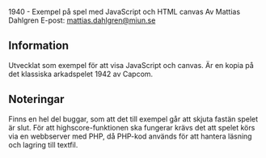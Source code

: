  1940 - Exempel på spel med JavaScript och HTML canvas
Av Mattias Dahlgren
E-post: mattias.dahlgren@miun.se

## Information
Utvecklat som exempel för att visa JavaScript och canvas.
Är en kopia på det klassiska arkadspelet 1942 av Capcom.

## Noteringar
Finns en hel del buggar, som att det till exempel går att skjuta fastän spelet är slut.
För att highscore-funktionen ska fungerar krävs det att spelet körs via en webbserver med PHP, då PHP-kod används för att hantera läsning och lagring till textfil.
